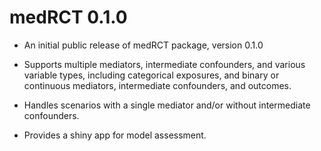# medRCT 0.1.0

* An initial public release of medRCT package, version 0.1.0

* Supports multiple mediators, intermediate confounders, and various variable types, 
including categorical exposures, and binary or continuous mediators, 
intermediate confounders, and outcomes.

* Handles scenarios with a single mediator and/or without intermediate confounders.

* Provides a shiny app for model assessment. 
